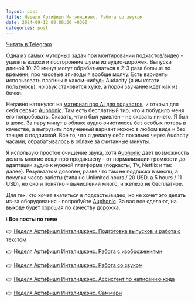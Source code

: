 ```yaml
---
layout: post
title: Неделя Артифишл Интэлиджэнс. Работа со звуком
date: 2024-09-12 00:00:00 +0300
categories: post
---
```


[Читать в Telegram](https://t.me/fluttermiddlepodcast/342)

Одна из самых муторных задач при монтировании подкастов/видео - удалять вздохи и посторонние шумы из аудио-дорожек.
Выпуски длиной 10-20 минут могут обрабатываться в 2-3 раза больше по времени, про часовые эпизоды я вообще молчу. Есть
варианты использовать плагины в каком-нибудь Audacity (я им кстати пользуюсь), но звук становится хуже, а порой звучание
идет как из бочки.

Недавно наткнулся на [материал про AI для подкастов](https://t.me/podcasts/1788), и открыл для себя сервис
[Auphonic](https://auphonic.com/). Там есть бесплатный тир, что и побудило меня его попробовать. Сказать, что я был
удивлен - не сказать ничего. Я был в шоке. За пару минут в облаке аудио очистилось без особых потерь в качестве, а
выгрузить полученный вариант можно в любом виде и без танцев с подпиской. Все то, что я делал у себя локально через
Audacity часами, обрабатывалось в облаке за считанные минуты.

Я использую простое очищение звука, хотя [Auphonic](https://auphonic.com/) дает возможность делать многие вещи про
продакшену - от нормализации громкости до адаптации аудио к нужной платформе (подкасты, TV, Netflix и так далее).
Результатом доволен, разве что там не подписка в месяц, а покупка часов работы (типа не Unlimited hours / 20 USD, а 5
hours / 11 USD), но оно и понятно - вычислений много, и железо не бесплатное.

Для тех, кто хочет вкатиться в подкасты/видео, но не хочет это делать из-за оборудования - попробуйте
[Auphonic](https://auphonic.com/). За вас все сделают, на выходе будет хорошая по качеству дорожка.

ℹ️ **Все посты по теме**

👉 [Неделя Артифишл Интэлиджэнс. Подготовка выпусков и работа с текстом](https://t.me/fluttermiddlepodcast/340)

👉 [Неделя Артифишл Интэлиджэнс. Работа с изоброжениями](https://t.me/fluttermiddlepodcast/341)

👉 [Неделя Артифишл Интэлиджэнс. Работа со звуком](https://t.me/fluttermiddlepodcast/342)

👉 [Неделя Артифишл Интэлиджэнс. Ассистент по написанию кода](https://t.me/fluttermiddlepodcast/343)

👉 [Неделя Артифишл Интэлиджэнс. Саммари](https://t.me/fluttermiddlepodcast/344)

